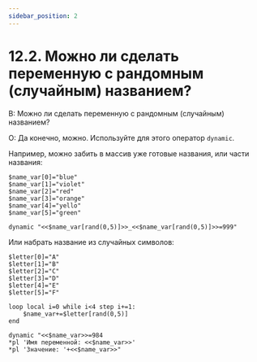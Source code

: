```yaml
---
sidebar_position: 2
---
```


# 12.2. Можно ли сделать переменную с рандомным (случайным) названием?
<!-- [:faq_12_02] -->
В: Можно ли сделать переменную с рандомным (случайным) названием?

О:
Да конечно, можно. Используйте для этого оператор `dynamic`.

Например, можно забить в массив уже готовые названия, или части названия:
```qsp
$name_var[0]="blue"
$name_var[1]="violet"
$name_var[2]="red"
$name_var[3]="orange"
$name_var[4]="yello"
$name_var[5]="green"

dynamic "<<$name_var[rand(0,5)]>>_<<$name_var[rand(0,5)]>>=999"
```

Или набрать название из случайных символов:
```qsp
$letter[0]="A"
$letter[1]="B"
$letter[2]="C"
$letter[3]="D"
$letter[4]="E"
$letter[5]="F"

loop local i=0 while i<4 step i+=1:
	$name_var+=$letter[rand(0,5)]
end

dynamic "<<$name_var>>=984
*pl 'Имя переменной: <<$name_var>>'
*pl 'Значение: '+<<$name_var>>"
```
